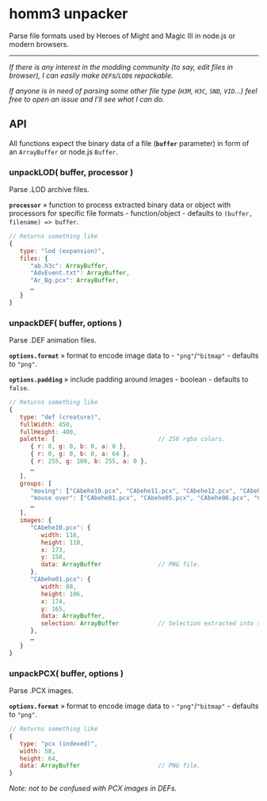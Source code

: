 # homm3 unpacker

Parse file formats used by Heroes of Might and Magic III in node.js or modern browsers.


-----

_If there is any interest in the modding community (to say, edit files in browser), I can easily make `DEF`s/`LOD`s repackable._

_If anyone is in need of parsing some other file type (`H3M`, `H3C`, `SND`, `VID`…) feel free to open an issue and I'll see what I can do._


## API

All functions expect the binary data of a file (__`buffer`__ parameter) in form of an `ArrayBuffer` or node.js `Buffer`.


### unpackLOD( buffer, processor )

Parse .LOD archive files.

__`processor`__ &raquo; function to process extracted binary data or object with processors for specific file formats - function/object - defaults to `(buffer, filename) => buffer`.


```javascript
// Returns something like
{
   type: "lod (expansion)",
   files: {
      "ab.h3c": ArrayBuffer,
      "AdvEvent.txt": ArrayBuffer,
      "Ar_Bg.pcx": ArrayBuffer,
      …
   }
}
```

### unpackDEF( buffer, options )

Parse .DEF animation files.

__`options.format`__ &raquo; format to encode image data to - `"png"`/`"bitmap"` - defaults to `"png"`.

__`options.padding`__ &raquo; include padding around images - boolean - defaults to `false`.

```javascript
// Returns something like
{
   type: "def (creature)",
   fullWidth: 450,
   fullHeight: 400,
   palette: [                             // 256 rgba colors.
      { r: 0, g: 0, b: 0, a: 0 },
      { r: 0, g: 0, b: 0, a: 64 },
      { r: 255, g: 100, b: 255, a: 0 },
      …
   ],
   groups: [
      "moving": ["CAbehe10.pcx", "CAbehe11.pcx", "CAbehe12.pcx", "CAbehe13.pcx", "CAbehe14.pcx", …],
      "mouse over": ["CAbehe01.pcx", "CAbehe05.pcx", "CAbehe06.pcx", "CAbehe07.pcx", "CAbehe08.pcx", …]
      …
   ],
   images: {
      "CAbehe10.pcx": {
         width: 116,
         height: 110,
         x: 173,
         y: 158,
         data: ArrayBuffer                // PNG file.
      },
      "CAbehe01.pcx": {
         width: 88,
         height: 106,
         x: 174,
         y: 165,
         data: ArrayBuffer,
         selection: ArrayBuffer           // Selection extracted into separate PNG.
      },
      …
   }
}
```


### unpackPCX( buffer, options )

Parse .PCX images.

__`options.format`__ &raquo; format to encode image data to - `"png"`/`"bitmap"` - defaults to `"png"`.

```javascript
// Returns something like
{
   type: "pcx (indexed)",
   width: 58,
   height: 64,
   data: ArrayBuffer                      // PNG file.
}
```
_Note: not to be confused with PCX images in DEFs._